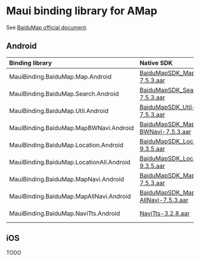 # Maui binding library for AMap

See [BaiduMap official document](https://lbsyun.baidu.com/index.php?title=%E9%A6%96%E9%A1%B5).

## Android

|Binding library | Native SDK | Nuget |
|:-| :- | :-: |
| MauiBinding.BaiduMap.Map.Android | [BaiduMapSDK_Map-7.5.3.aar](https://search.maven.org/artifact/com.baidu.lbsyun/BaiduMapSDK_Map/7.5.3/aar)| [![NuGet](https://buildstats.info/nuget/Chi.MauiBinding.BaiduMap.Map.Android?includePreReleases=false)](https://www.nuget.org/packages/Chi.MauiBinding.BaiduMap.Map.Android/ "Download Chi.MauiBinding.BaiduMap.Map.Android from NuGet.org") |
| MauiBinding.BaiduMap.Search.Android | [BaiduMapSDK_Search-7.5.3.aar](https://search.maven.org/artifact/com.baidu.lbsyun/BaiduMapSDK_Search/7.5.3/aar)| [![NuGet](https://buildstats.info/nuget/Chi.MauiBinding.BaiduMap.Search.Android?includePreReleases=false)](https://www.nuget.org/packages/Chi.MauiBinding.BaiduMap.Search.Android/ "Download Chi.MauiBinding.BaiduMap.Search.Android from NuGet.org") |
| MauiBinding.BaiduMap.Util.Android | [BaiduMapSDK_Util-7.5.3.aar](https://search.maven.org/artifact/com.baidu.lbsyun/BaiduMapSDK_Util/7.5.3/aar)| [![NuGet](https://buildstats.info/nuget/Chi.MauiBinding.BaiduMap.Util.Android?includePreReleases=false)](https://www.nuget.org/packages/Chi.MauiBinding.BaiduMap.Util.Android/ "Download Chi.MauiBinding.BaiduMap.Util.Android from NuGet.org") |
| MauiBinding.BaiduMap.MapBWNavi.Android | [BaiduMapSDK_Map-BWNavi-7.5.3.aar](https://search.maven.org/artifact/com.baidu.lbsyun/BaiduMapSDK_Map-BWNavi/7.5.3/aar)| [![NuGet](https://buildstats.info/nuget/Chi.MauiBinding.BaiduMap.MapBWNavi.Android?includePreReleases=false)](https://www.nuget.org/packages/Chi.MauiBinding.BaiduMap.MapBWNavi.Android/ "Download Chi.MauiBinding.BaiduMap.MapBWNavi.Android from NuGet.org") |
| MauiBinding.BaiduMap.Location.Android | [BaiduMapSDK_Location-9.3.5.aar](https://search.maven.org/artifact/com.baidu.lbsyun/BaiduMapSDK_Location/9.3.5/aar)| [![NuGet](https://buildstats.info/nuget/Chi.MauiBinding.BaiduMap.Location.Android?includePreReleases=false)](https://www.nuget.org/packages/Chi.MauiBinding.BaiduMap.Location.Android/ "Download Chi.MauiBinding.BaiduMap.Location.Android from NuGet.org") |
| MauiBinding.BaiduMap.LocationAll.Android | [BaiduMapSDK_Location_All-9.3.5.aar](https://search.maven.org/artifact/com.baidu.lbsyun/BaiduMapSDK_Location_All/9.3.5/aar)| [![NuGet](https://buildstats.info/nuget/Chi.MauiBinding.BaiduMap.LocationAll.Android?includePreReleases=false)](https://www.nuget.org/packages/Chi.MauiBinding.BaiduMap.LocationAll.Android/ "Download Chi.MauiBinding.BaiduMap.LocationAll.Android from NuGet.org") |
| MauiBinding.BaiduMap.MapNavi.Android | [BaiduMapSDK_Map-Navi-7.5.3.aar](https://search.maven.org/artifact/com.baidu.lbsyun/BaiduMapSDK_Map-Navi/7.5.3/aar)| [![NuGet](https://buildstats.info/nuget/Chi.MauiBinding.BaiduMap.MapNavi.Android?includePreReleases=false)](https://www.nuget.org/packages/Chi.MauiBinding.BaiduMap.MapNavi.Android/ "Download Chi.MauiBinding.BaiduMap.MapNavi.Android from NuGet.org") |
| MauiBinding.BaiduMap.MapAllNavi.Android | [BaiduMapSDK_Map-AllNavi-7.5.3.aar](https://search.maven.org/artifact/com.baidu.lbsyun/BaiduMapSDK_Map-AllNavi/7.5.3/aar)| [![NuGet](https://buildstats.info/nuget/Chi.MauiBinding.BaiduMap.MapAllNavi.Android?includePreReleases=false)](https://www.nuget.org/packages/Chi.MauiBinding.BaiduMap.MapAllNavi.Android/ "Download Chi.MauiBinding.BaiduMap.MapAllNavi.Android from NuGet.org") |
| MauiBinding.BaiduMap.NaviTts.Android | [NaviTts-3.2.8.aar](https://search.maven.org/artifact/com.baidu.lbsyun/NaviTts/3.2.8/aar)| [![NuGet](https://buildstats.info/nuget/Chi.MauiBinding.BaiduMap.NaviTts.Android?includePreReleases=false)](https://www.nuget.org/packages/Chi.MauiBinding.BaiduMap.NaviTts.Android/ "Download Chi.MauiBinding.BaiduMap.NaviTts.Android from NuGet.org") |

## iOS

TODO
